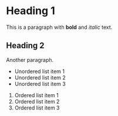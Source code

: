 # Heading 1

This is a paragraph with **bold** and *italic* text.

## Heading 2

Another paragraph.

- Unordered list item 1
- Unordered list item 2
- Unordered list item 3

1. Ordered list item 1
2. Ordered list item 2
3. Ordered list item 3
